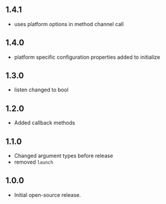 ## 1.4.1
- uses platform options in method channel call

## 1.4.0
- platform specific configuration properties added to initialize

## 1.3.0
- listen changed to bool

## 1.2.0
- Added callback methods

## 1.1.0
- Changed argument types before release
- removed `launch` 

## 1.0.0
- Initial open-source release.